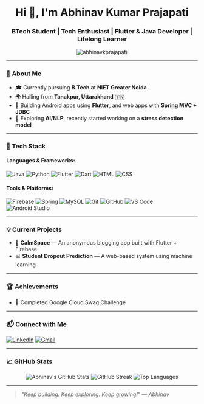 <h1 align="center">Hi 👋, I'm Abhinav Kumar Prajapati</h1>
<h3 align="center">BTech Student | Tech Enthusiast | Flutter & Java Developer | Lifelong Learner</h3>

<p align="center">
  <img src="https://komarev.com/ghpvc/?username=abhinavkprajapati&label=Profile%20views&color=0e75b6&style=flat" alt="abhinavkprajapati" />
</p>

---

### 🚀 About Me

- 🎓 Currently pursuing **B.Tech** at **NIET Greater Noida**
- 🌍 Hailing from **Tanakpur, Uttarakhand** 🇮🇳
- 💼 Building Android apps using **Flutter**, and web apps with **Spring MVC + JDBC**
- 🧠 Exploring **AI/NLP**, recently started working on a **stress detection model**

---

### 🔧 Tech Stack

#### Languages & Frameworks:
![Java](https://img.shields.io/badge/Java-orange?logo=java&logoColor=white)
![Python](https://img.shields.io/badge/Python-blue?logo=python&logoColor=white)
![Flutter](https://img.shields.io/badge/Flutter-02569B?logo=flutter&logoColor=white)
![Dart](https://img.shields.io/badge/Dart-0175C2?logo=dart&logoColor=white)
![HTML](https://img.shields.io/badge/HTML-E34F26?logo=html5&logoColor=white)
![CSS](https://img.shields.io/badge/CSS-1572B6?logo=css3&logoColor=white)

#### Tools & Platforms:
![Firebase](https://img.shields.io/badge/Firebase-FFCA28?logo=firebase&logoColor=white)
![Spring](https://img.shields.io/badge/Spring-6DB33F?logo=spring&logoColor=white)
![MySQL](https://img.shields.io/badge/MySQL-4479A1?logo=mysql&logoColor=white)
![Git](https://img.shields.io/badge/Git-F05032?logo=git&logoColor=white)
![GitHub](https://img.shields.io/badge/GitHub-181717?logo=github&logoColor=white)
![VS Code](https://img.shields.io/badge/VS--Code-007ACC?logo=visual-studio-code&logoColor=white)
![Android Studio](https://img.shields.io/badge/Android%20Studio-3DDC84?logo=android-studio&logoColor=white)

---

### 💡 Current Projects

- 🔐 **CalmSpace** — An anonymous blogging app built with Flutter + Firebase
- 📊 **Student Dropout Prediction** — A web-based system using machine learning

---

### 🏆 Achievements

- 🚀 Completed Google Cloud Swag Challenge

---

### 📬 Connect with Me

[![LinkedIn](https://img.shields.io/badge/LinkedIn-blue?logo=linkedin&logoColor=white)](https://www.linkedin.com/in/itsabbhii)
[![Gmail](https://img.shields.io/badge/Gmail-D14836?logo=gmail&logoColor=white)](mailto:abhinav.kr.prajapati@gmail.com)

---

### 📈 GitHub Stats

<p align="center">
  <img src="https://github-readme-stats.vercel.app/api?username=abhinavkprajapati&show_icons=true&theme=radical" alt="Abhinav's GitHub Stats" />
  <img src="https://github-readme-streak-stats.herokuapp.com/?user=abhinavkprajapati&theme=radical" alt="GitHub Streak" />
  <img src="https://github-readme-stats.vercel.app/api/top-langs/?username=abhinavkprajapati&layout=compact&theme=radical" alt="Top Languages" />
</p>

---

> *"Keep building. Keep exploring. Keep growing!" — Abhinav*
